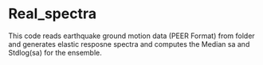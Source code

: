 # Real_spectra

This code reads earthquake ground motion data (PEER Format) from folder and generates
elastic resposne spectra and computes the Median sa and Stdlog(sa) for 
the ensemble.

